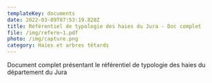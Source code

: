```yaml
---
templateKey: documents
date: 2022-03-09T07:53:19.828Z
title: Référentiel de typologie des haies du Jura - Doc complet
file: /img/refere~1.pdf
photo: /img/capture.png
category: Haies et arbres têtards
---
```

Document complet présentant le référentiel de typologie des haies du département du Jura